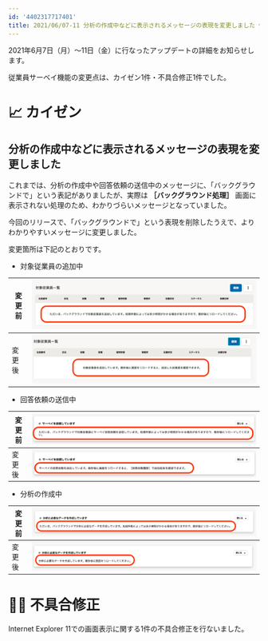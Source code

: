 ```yaml
---
id: '4402317717401'
title: 2021/06/07-11 分析の作成中などに表示されるメッセージの表現を変更しました 他1件
---
```

2021年6月7日（月）〜11日（金）に行なったアップデートの詳細をお知らせします。

従業員サーベイ機能の変更点は、カイゼン1件・不具合修正1件でした。

# 📈 カイゼン

## 分析の作成中などに表示されるメッセージの表現を変更しました

これまでは、分析の作成中や回答依頼の送信中のメッセージに、「バックグラウンドで」という表記がありましたが、実際は **［バックグラウンド処理］** 画面に表示されない処理のため、わかりづらいメッセージとなっていました。

今回のリリースで、「バックグラウンドで」という表現を削除したうえで、よりわかりやすいメッセージに変更しました。

変更箇所は下記のとおりです。

- 対象従業員の追加中

| 変更前 | ![](./taisho_before.png) |
| --- | --- |
| 変更後 | ![](./taisho_after.png) |

- 回答依頼の送信中

| 変更前 | ![](./irai_before.png) |
| --- | --- |
| 変更後 | ![](./irai_after.png) |

- 分析の作成中

| 変更前 | ![](./bunseki_before.png) |
| --- | --- |
| 変更後 | ![](./bunseki_after.png) |

# 👨‍⚕️ 不具合修正

Internet Explorer 11での画面表示に関する1件の不具合修正を行ないました。

